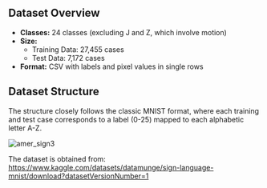 ## Dataset Overview

- **Classes:** 24 classes (excluding J and Z, which involve motion)
- **Size:**
  - Training Data: 27,455 cases
  - Test Data: 7,172 cases
- **Format:** CSV with labels and pixel values in single rows

## Dataset Structure

The structure closely follows the classic MNIST format, where each training and test case corresponds to a label (0-25) mapped to each alphabetic letter A-Z.

![amer_sign3](https://github.com/damodaramPv/ML_project/assets/124876857/5af8215c-48bf-4ce1-a312-7f7a164cad73)

The dataset is obtained from: https://www.kaggle.com/datasets/datamunge/sign-language-mnist/download?datasetVersionNumber=1
